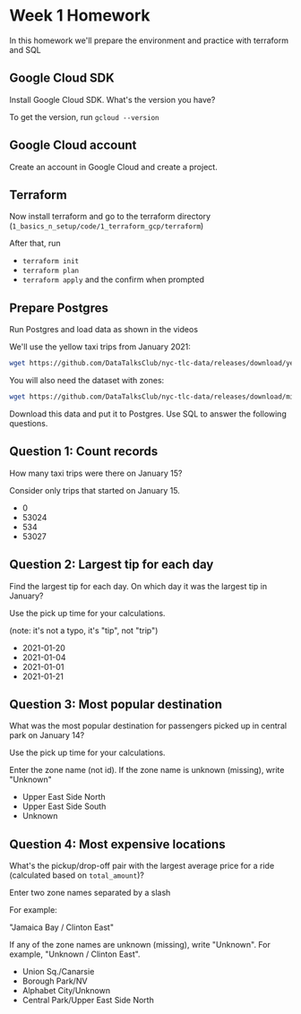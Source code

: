 # Week 1 Homework

In this homework we'll prepare the environment and practice with terraform and SQL

## Google Cloud SDK

Install Google Cloud SDK. What's the version you have?

To get the version, run `gcloud --version`

## Google Cloud account

Create an account in Google Cloud and create a project.

## Terraform

Now install terraform and go to the terraform directory (`1_basics_n_setup/code/1_terraform_gcp/terraform`)

After that, run

* `terraform init`
* `terraform plan`
* `terraform apply` and the confirm when prompted

## Prepare Postgres

Run Postgres and load data as shown in the videos

We'll use the yellow taxi trips from January 2021:

```bash
wget https://github.com/DataTalksClub/nyc-tlc-data/releases/download/yellow/yellow_tripdata_2020-01.csv.gz
```

You will also need the dataset with zones:

```bash
wget https://github.com/DataTalksClub/nyc-tlc-data/releases/download/misc/taxi_zone_lookup.csv
```

Download this data and put it to Postgres. Use SQL to answer the following questions.

## Question 1: Count records

How many taxi trips were there on January 15?

Consider only trips that started on January 15.

* 0
* 53024
* 534
* 53027

## Question 2: Largest tip for each day

Find the largest tip for each day. On which day it was the largest tip in January?

Use the pick up time for your calculations.

(note: it's not a typo, it's "tip", not "trip")

* 2021-01-20
* 2021-01-04
* 2021-01-01
* 2021-01-21

## Question 3: Most popular destination

What was the most popular destination for passengers picked up in central park on January 14?

Use the pick up time for your calculations.

Enter the zone name (not id). If the zone name is unknown (missing), write "Unknown"

* Upper East Side North
* Upper East Side South
* Unknown

## Question 4: Most expensive locations

What's the pickup/drop-off pair with the largest average price for a ride (calculated based on `total_amount`)?

Enter two zone names separated by a slash

For example:

"Jamaica Bay / Clinton East"

If any of the zone names are unknown (missing), write "Unknown". For example, "Unknown / Clinton East".

* Union Sq./Canarsie
* Borough Park/NV
* Alphabet City/Unknown
* Central Park/Upper East Side North
